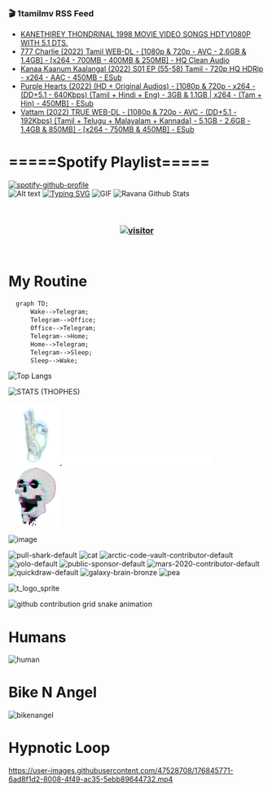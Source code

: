### 🎬 1tamilmv RSS Feed

<!-- BLOG-POST-LIST:START -->
- [KANETHIREY THONDRINAL 1998 MOVIE VIDEO SONGS HDTV1080P WITH 5.1 DTS.](https://www.1tamilmv.pics/index.php?/forums/topic/166624-kanethirey-thondrinal-1998-movie-video-songs-hdtv1080p-with-51-dts/&do=findComment&comment=332442)
- [777 Charlie &lpar;2022&rpar; Tamil WEB-DL - [1080p &amp; 720p - AVC - 2.6GB &amp; 1.4GB] - [x264 - 700MB - 400MB &amp; 250MB] - HQ Clean Audio](https://www.1tamilmv.pics/index.php?/forums/topic/166394-777-charlie-2022-tamil-web-dl-1080p-720p-avc-26gb-14gb-x264-700mb-400mb-250mb-hq-clean-audio/&do=findComment&comment=332441)
- [Kanaa Kaanum Kaalangal &lpar;2022&rpar; S01 EP &lpar;55-58&rpar; Tamil - 720p HQ HDRip - x264 - AAC - 450MB - ESub](https://www.1tamilmv.pics/index.php?/forums/topic/166528-kanaa-kaanum-kaalangal-2022-s01-ep-55-58-tamil-720p-hq-hdrip-x264-aac-450mb-esub/&do=findComment&comment=332440)
- [Purple Hearts &lpar;2022&rpar; &lpar;HD + Original Audios&rpar; - [1080p &amp; 720p - x264 - &lpar;DD+5.1 - 640Kbps&rpar; &lpar;Tamil + Hindi + Eng&rpar; - 3GB &amp; 1.1GB | x264 - &lpar;Tam + Hin&rpar; - 450MB] - ESub](https://www.1tamilmv.pics/index.php?/forums/topic/166530-purple-hearts-2022-hd-original-audios-1080p-720p-x264-dd51-640kbps-tamil-hindi-eng-3gb-11gb-x264-tam-hin-450mb-esub/&do=findComment&comment=332439)
- [Vattam &lpar;2022&rpar; TRUE WEB-DL - [1080p &amp; 720p - AVC - &lpar;DD+5.1 - 192Kbps&rpar; [Tamil + Telugu + Malayalam + Kannada] - 5.1GB - 2.6GB - 1.4GB &amp; 850MB] - [x264 - 750MB &amp; 450MB] - ESub](https://www.1tamilmv.pics/index.php?/forums/topic/166499-vattam-2022-true-web-dl-1080p-720p-avc-dd51-192kbps-tamil-telugu-malayalam-kannada-51gb-26gb-14gb-850mb-x264-750mb-450mb-esub/&do=findComment&comment=332438)
<!-- BLOG-POST-LIST:END -->

# =====Spotify Playlist=====
[![spotify-github-profile](https://spotify-github-profile.vercel.app/api/view?uid=31rfzgmuvvewegdlxvlev4ynz4vu&cover_image=true&theme=default&bar_color=53b14f&bar_color_cover=true)](https://ravana69.github.io/rss)
</br>
![Alt text](https://spotify-recently-played-readme.vercel.app/api?user=31rfzgmuvvewegdlxvlev4ynz4vu)
[![Typing SVG](https://readme-typing-svg.herokuapp.com?color=%2336BCF7&center=true&vCenter=true&multiline=true&height=81&lines=I+AM+RAVANA;CONTACT+ME+ON+TELEGRAM%3A+%40R4V4N4)](https://git.io/typing-svg)
<img align="centre" height="400px" width="490px" alt="GIF" src="https://github.com/ravana69/ravana69/blob/master/rvm.gif" />
![Ravana Github Stats](https://github-readme-stats.vercel.app/api?username=ravana69&&show_icons=true&theme=radical)

<br />
<h3 align="center"> <a href="https://t.me/r4v4n4"><img src="https://profile-counter.glitch.me/ravana69/count.svg" alt="visitor" width="600"></a> </h3>
</br>

<H1>My Routine</H1>

```mermaid
  graph TD;
      Wake-->Telegram;
      Telegram-->Office;
      Office-->Telegram;
      Telegram-->Home;
      Home-->Telegram;
      Telegram-->Sleep;
      Sleep-->Wake;
```
![Top Langs](https://github-readme-stats.vercel.app/api/top-langs/?username=ravana69&&show_icons=true&theme=radical)

![STATS (THOPHES)](https://github-profile-trophy.vercel.app/?username=ravana69&theme=gruvbox&margin-w=10&margin-h=15&column=8)
<br />
<p align="left">
    <a href="#">
        <img width="20%" src="./assets/images/hand.gif" alt="" />
    </a>
    <a href="#">
        <img width="59%" src="./assets/images/spacer.png" alt="" >
    </a>
    <a href="#">
        <img width="20%" src="./assets/images/skull.gif" alt="" />
    </a>
</p>


![image](https://user-images.githubusercontent.com/47528708/175298537-0623dc00-7b1a-4ec1-b5b1-71768763a234.png)

<img width="148" alt="pull-shark-default" src="https://user-images.githubusercontent.com/47528708/176419715-70981865-4dc6-489a-8a1a-06842db67b15.gif"> <img width="148" alt="cat" src="https://user-images.githubusercontent.com/47528708/179149594-60701d0e-e626-415f-9958-80736351eadd.gif"> <img width="148" alt="arctic-code-vault-contributor-default" src="https://user-images.githubusercontent.com/47528708/175267501-e1fbbb8f-c2b2-4882-b865-2ac4debef26c.png"> <img width="148" alt="yolo-default" src="https://user-images.githubusercontent.com/47528708/175267654-281a1880-1129-4b7b-bf2f-de5dd2bc5afa.png"> <img width="148" alt="public-sponsor-default" src="https://user-images.githubusercontent.com/47528708/175268448-2e78cc75-fb25-4d76-bd22-7df520446b45.png"> <img width="148" alt="mars-2020-contributor-default" src="https://user-images.githubusercontent.com/47528708/175268475-de6d987a-3be9-4353-86a5-23b422559355.png"> <img width="148" alt="quickdraw-default" src="https://user-images.githubusercontent.com/47528708/179148665-33e7c2c8-5d95-413e-8b25-6862820a5fe7.png"> <img width="148" alt="galaxy-brain-bronze" src="https://user-images.githubusercontent.com/47528708/176419717-e2fdca8b-0fdc-47dd-9511-a7ff52178a33.gif"> <img width="148" alt="pea" src="https://user-images.githubusercontent.com/47528708/179149608-800ce6e1-7d24-4bfe-8e84-5628e6d5497d.gif">

![t_logo_sprite](https://user-images.githubusercontent.com/47528708/175293007-21ff1792-1fca-4be3-bcae-12fdc3aa414f.svg)

![github contribution grid snake animation](https://raw.githubusercontent.com/ravana69/ravana69/output/github-contribution-grid-snake-dark.svg#gh-dark-mode-only)

# Humans
<img width="170" alt="human" src="https://user-images.githubusercontent.com/47528708/176413829-c142d478-1c96-4c3c-a2a4-2dd35374c335.gif">

# Bike N Angel
<img width="170" alt="bikenangel" src="https://user-images.githubusercontent.com/47528708/176616968-3a44f91e-8016-477c-9bb5-c4689a1adbee.gif">

# Hypnotic Loop

https://user-images.githubusercontent.com/47528708/176845771-6ad8f1d2-8008-4f49-ac35-5ebb89644732.mp4

